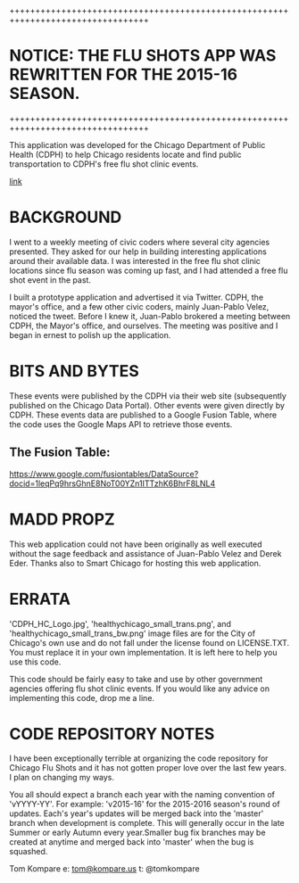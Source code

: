 +++++++++++++++++++++++++++++++++++++++++++++++++++++++++++++++++++++++++++++++++

NOTICE: THE FLU SHOTS APP WAS REWRITTEN FOR THE 2015-16 SEASON.
===============================================================

+++++++++++++++++++++++++++++++++++++++++++++++++++++++++++++++++++++++++++++++++

This application was developed for the Chicago Department of Public Health (CDPH)
to help Chicago residents locate and find public transportation to CDPH's free
flu shot clinic events.

[link](http://chicagoflushots.org/)

BACKGROUND
==========
I went to a weekly meeting of civic coders where several city agencies 
presented. They asked for our help in building interesting applications around
their available data. I was interested in the free flu shot clinic locations
since flu season was coming up fast, and I had attended a free flu shot event
in the past.

I built a prototype application and advertised it via Twitter. CDPH, the
mayor's office, and a few other civic coders, mainly Juan-Pablo Velez, noticed 
the tweet. Before I knew it, Juan-Pablo brokered a meeting between CDPH, the
Mayor's office, and ourselves. The meeting was positive and I began in ernest
to polish up the application.

BITS AND BYTES
==============
These events were published by the CDPH via their web site (subsequently
published on the Chicago Data Portal). Other events were given directly
by CDPH. These events data are published to a Google Fusion Table, where the 
code uses the Google Maps API to retrieve those events.

The Fusion Table:
-----------------
https://www.google.com/fusiontables/DataSource?docid=1leqPq9hrsGhnE8NoT00YZn1ITTzhK6BhrF8LNL4

MADD PROPZ
==========
This web application could not have been originally as well executed without 
the sage feedback and assistance of Juan-Pablo Velez and Derek Eder. Thanks 
also to Smart Chicago for hosting this web application.

ERRATA
======
'CDPH_HC_Logo.jpg', 'healthychicago_small_trans.png', and 
'healthychicago_small_trans_bw.png' image files are for the City of 
Chicago's own use and do not fall under the license found on LICENSE.TXT. 
You must replace it in your own implementation. It is left here to help you 
use this code.

This code should be fairly easy to take and use by other government agencies
offering flu shot clinic events. If you would like any advice on 
implementing this code, drop me a line.

CODE REPOSITORY NOTES
=====================
I have been exceptionally terrible at organizing the code repository for Chicago Flu
Shots and it has not gotten proper love over the last few years. I plan on 
changing my ways.

You all should expect a branch each year with the naming 
convention of 'vYYYY-YY'. For example: 'v2015-16' for the 2015-2016 season's
round of updates. Each's year's updates will be merged back into the 'master'
branch when development is complete. This will generally occur in the late 
Summer or early Autumn every year.Smaller bug fix branches may be created
at anytime and merged back into 'master' when the bug is squashed.

Tom Kompare
e: tom@kompare.us
t: @tomkompare 